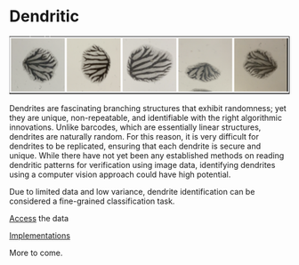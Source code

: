 # Dendritic

![alt text](https://github.com/bjhaj/Dendritic/blob/main/results/dend1.png)

Dendrites are fascinating branching structures that exhibit
randomness; yet they are unique, non-repeatable, and identifiable
with the right algorithmic innovations. Unlike barcodes,
which are essentially linear structures, dendrites are naturally
random. For this reason, it is very difficult for dendrites to be
replicated, ensuring that each dendrite is secure and unique.
While there have not yet been any established methods on
reading dendritic patterns for verification using image data,
identifying dendrites using a computer vision approach could
have high potential. 

Due to limited data and low variance, dendrite identification 
can be considered a fine-grained classification task.

[Access](https://drive.google.com/drive/folders/13fi2c26jC9bgEhUhBvfG8nAqOZridZEp?usp=drive_link) the data

[Implementations](https://github.com/bjhaj/Dendritic/tree/main/notebooks)

More to come.
